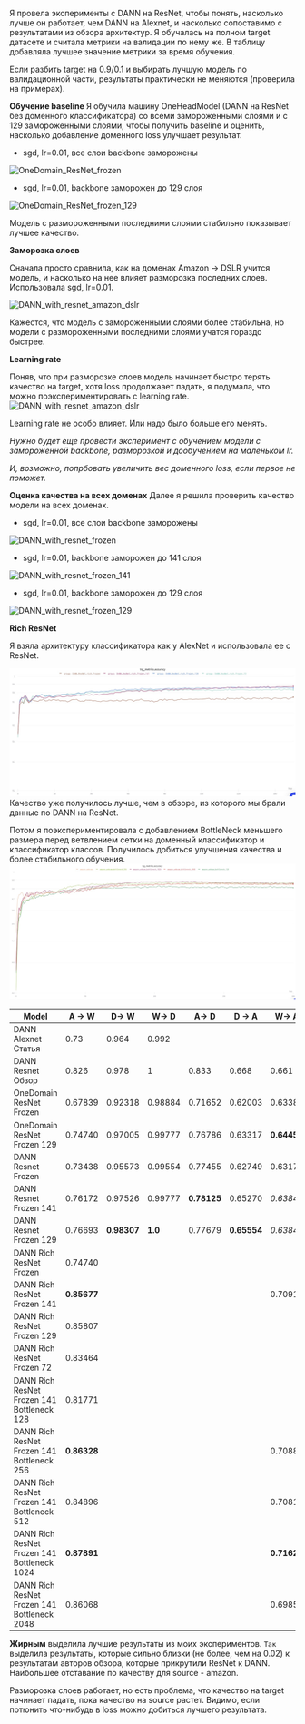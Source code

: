 Я провела эксперименты с DANN на ResNet, чтобы понять, насколько лучше он работает, чем DANN на Alexnet, и насколько сопоставимо с результатами из обзора архитектур.
Я обучалась на полном target датасете и считала метрики на валидации по нему же. В таблицу добавляла лучшее значение метрики за время обучения. 

Если разбить target на 0.9/0.1 и выбирать лучшую модель по валидационной части, результаты практически не меняются (проверила на примерах). 

**Обучение baseline**
Я обучила машину OneHeadModel (DANN на ResNet без доменного классификатора) со всеми замороженными слоями и с 129 замороженными слоями, чтобы получить baseline и оценить, насколько добавление доменного loss улучшает результат.

* sgd, lr=0.01, все слои backbone заморожены

![OneDomain_ResNet_frozen](./plots/OneDomain_ResNet_frozen.png)

* sgd, lr=0.01, backbone заморожен до 129 слоя

![OneDomain_ResNet_frozen_129](./plots/OneDomain_ResNet_frozen_129.png)

Модель с размороженными последними слоями стабильно показывает лучшее качество.

**Заморозка слоев**

Сначала просто сравнила, как на доменах Amazon -> DSLR учится модель, и насколько на нее влияет разморозка последних слоев.
Использовала sgd, lr=0.01.

![DANN_with_resnet_amazon_dslr](./plots/DANN_with_resnet_amazon_dslr.png)

Кажестся, что модель с замороженными слоями более стабильна, но модели с размороженными последними слоями учатся гораздо быстрее. 

**Learning rate**

Поняв, что при разморозке слоев модель начинает быстро терять качество на target, хотя loss продолжаает падать, я подумала, что можно поэкспериментировать с learning rate.
![DANN_with_resnet_amazon_dslr](./plots/DANN_with_resnet_amazon_dslr_learning_rate_exp.png)

Learning rate не особо влияет. Или надо было больше его менять.

*Нужно будет еще провести эксперимент с обучением модели с замороженной backbone, разморозкой и дообучением на маленьком lr.*

*И, возможно, попрбовать увеличить вес доменного loss, если первое не поможет.*

**Оценка качества на всех доменах**
Далее я решила проверить качество модели на всех доменах.

* sgd, lr=0.01, все слои backbone заморожены

![DANN_with_resnet_frozen](./plots/DANN_with_resnet_frozen.png)

* sgd, lr=0.01, backbone заморожен до 141 слоя

![DANN_with_resnet_frozen_141](./plots/DANN_with_resnet_frozen_141.png)

* sgd, lr=0.01, backbone заморожен до 129 слоя

![DANN_with_resnet_frozen_129](./plots/DANN_with_resnet_frozen_129.png)

**Rich ResNet**

Я взяла архитектуру классификатора как у AlexNet и использовала ее с ResNet. 
 
![DANN_Resnet_Rich](./plots/DANN_Resnet_Rich.JPG)
Качество уже получилось лучше, чем в обзоре, из которого мы брали данные по DANN на ResNet.

Потом я поэкспериментировала с добавлением BottleNeck меньшего размера перед ветвлением сетки на доменный классификатор и классификатор классов.
Получилось добиться улучшения качества и более стабильного обучения.
![DANN_Resnet_Rich_bottleneck](./plots/DANN_Resnet_Rich_bottleneck.JPG)

Model | A → W | D→ W | W→ D	| A→ D | D → A | W→ A 
--- | --- | --- | --- | --- | --- | --- |
DANN Alexnet Статья | 0.73 |	0.964 | 0.992||||
DANN Resnet Обзор | 0.826 | 0.978 | 1 | 0.833 | 0.668	| 0.661 |
OneDomain ResNet Frozen | 0.67839 |	0.92318 | 0.98884 | 0.71652 | 0.62003 | 0.63388 |
OneDomain ResNet Frozen 129 | 0.74740 |	0.97005 | 0.99777 | 0.76786 | 0.63317 | **0.64453** |
DANN Resnet Frozen | 0.73438 | 0.95573 | 0.99554 | 0.77455 | 0.62749 | 0.63175 |
DANN Resnet Frozen 141 | 0.76172 | 0.97526 | 0.99777 | **0.78125** | 0.65270 | *0.63849* |
DANN Resnet Frozen 129 | 0.76693 | **0.98307** | **1.0** | 0.77679 | **0.65554** | *0.63849* |
DANN Rich ResNet Frozen | 0.74740 |
DANN Rich ResNet Frozen 141 | **0.85677** | | | | | 0.70916 |
DANN Rich ResNet Frozen 129 | 0.85807 |
DANN Rich ResNet Frozen 72 | 0.83464 |
DANN Rich ResNet Frozen 141 Bottleneck 128 | 0.81771 |
DANN Rich ResNet Frozen 141 Bottleneck 256 | **0.86328** | | | | | 0.70881 |
DANN Rich ResNet Frozen 141 Bottleneck 512 | 0.84896 | | | | | 0.70810 |
DANN Rich ResNet Frozen 141 Bottleneck 1024 | **0.87891** | | | | | **0.71626** |
DANN Rich ResNet Frozen 141 Bottleneck 2048 | 0.86068 | | | | |  0.6985 |

**Жирным** выделила лучшие результаты из моих экспериментов. 
`Так` выделила результаты, которые сильно близки (не более, чем на 0.02) к результатам авторов обзора, которые прикрутили ResNet к DANN. 
Наибольшее отставание по качеству для source - amazon.

Разморозка слоев работает, но есть проблема, что качество на target начинает падать, пока качество на source растет. Видимо, если потюнить что-нибудь в loss можно добиться лучшего результата. 
 